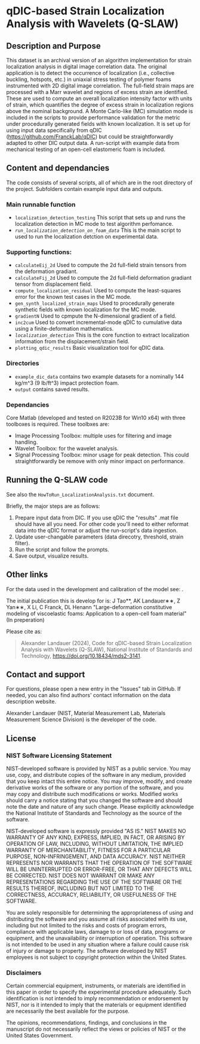 # qDIC-based Strain Localization Analysis with Wavelets (Q-SLAW)

## Description and Purpose
This dataset is an archival version of an algorithm implementation for strain localization analysis in digital image correlation data. The original application is to detect the occurrence of localization (i.e., collective buckling, hotspots, etc.) in uniaxial stress testing of polymer foams instrumented with 2D digital image correlation. The full-field strain maps are processed with a Marr wavelet and regions of excess strain are identified. These are used to compute an overall localization intensity factor with units of strain, which quantifies the degree of excess strain in localization regions above the nominal background. A Monte Carlo-like (MC) simulation mode is included in the scripts to provide performance validation for the metric under procedurally generated fields with known localization. It is set up for using input data specifically from qDIC (https://github.com/FranckLab/qDIC) but could be straightforwardly adapted to other DIC output data. A run-script with example data from mechanical testing of an open-cell elastomeric foam is included.

## Content and dependancies

The code consists of several scripts, all of which are in the root directory of the project. Subfolders contain example input data and outputs.

### Main runnable function
- `localization_detection_testing` This script that sets up and runs the localization detection in MC mode to test algorithm perfomance.
- *`run_localization_detection_on_foam_data`* This is the main script to used to run the localization detction on experimental data.

### Supporting functions:
- `calculateEij_2d` Used to compute the 2d full-field strain tensors from the deformation gradiant.
- `calculateFij_2d` Used to compute the 2d full-field deformation gradiant tensor from displacement field.
- `compute_localization_residual` Used to compute the least-squares error for the known test cases in the MC mode.
- `gen_synth_localized_strain_maps` Used to procedurally generate synthetic fields with known localization for the MC mode.
- `gradientN` Used to cpmpute the N-dimensional gradient of a field.
- `inc2cum` Used to convert incremental-mode qDIC to cumulative data using a finite-deformation mathematics.
- *`localization_detection`* This is the core function to extract localization information from the displacement/strain field.
- `plotting_qdic_results` Basic visualization tool for qDIC data.

### Directories
- `example_dic_data` contains two example datasets for a nominally 144 kg/m^3 (9 lb/ft^3) impact protection foam.
- `output` contains saved results.

### Dependancies

Core Matlab (developed and tested on R2023B for Win10 x64) with three toolboxes is required. These toolbxes are:
- Image Processing Toolbox: multiple uses for filtering and image handling.
- Wavelet Toolbox: for the wavelet analysis.
- Signal Processing Toolbox: minor usage for peak detection. This could straightforwardly be remove with only minor impact on performance.

## Running the Q-SLAW code
See also the `HowToRun_LocalizationAnalysis.txt` document.

Briefly, the major steps are as follows:
1. Prepare input data from DIC. If you use qDIC the "results" .mat file should have all you need. For other code you'll need to either reformat data into the qDIC format or adjust the run-script's data ingestion. 
2. Update user-changable parameters (data direcotry, threshold, strain filter).
3. Run the script and follow the prompts.
4. Save output, visualize results.

## Other links
For the data used in the development and calibration of the model see: <add data doi here>.

The initial publication this is develop for is: J Tao**, AK Landauer∗∗, Z Yan∗∗, X Li, C Franck, DL Henann "Large-deformation constitutive modeling of viscoelastic foams: Application to a open-cell foam material" (In preperation)

Please cite as:
> Alexander Landauer (2024), Code for qDIC-based Strain Localization Analysis with Wavelets (Q-SLAW), National Institute of Standards and Technology, https://doi.org/10.18434/mds2-3141.


## Contact and support
For questions, please open a new entry in the "Issues" tab in GitHub. If needed, you can also find authors' contact information on the data description website. 

Alexander Landauer (NIST, Material Measurement Lab, Materials Measurement Science Division) is the developer of the code.

## License

### NIST Software Licensing Statement

NIST-developed software is provided by NIST as a public service. You may use, copy, and distribute copies of the software in any medium, provided that you keep intact this entire notice. You may improve, modify, and create derivative works of the software or any portion of the software, and you may copy and distribute such modifications or works. Modified works should carry a notice stating that you changed the software and should note the date and nature of any such change. Please explicitly acknowledge the National Institute of Standards and Technology as the source of the software.

NIST-developed software is expressly provided "AS IS." NIST MAKES NO WARRANTY OF ANY KIND, EXPRESS, IMPLIED, IN FACT, OR ARISING BY OPERATION OF LAW, INCLUDING, WITHOUT LIMITATION, THE IMPLIED WARRANTY OF MERCHANTABILITY, FITNESS FOR A PARTICULAR PURPOSE, NON-INFRINGEMENT, AND DATA ACCURACY. NIST NEITHER REPRESENTS NOR WARRANTS THAT THE OPERATION OF THE SOFTWARE WILL BE UNINTERRUPTED OR ERROR-FREE, OR THAT ANY DEFECTS WILL BE CORRECTED. NIST DOES NOT WARRANT OR MAKE ANY REPRESENTATIONS REGARDING THE USE OF THE SOFTWARE OR THE RESULTS THEREOF, INCLUDING BUT NOT LIMITED TO THE CORRECTNESS, ACCURACY, RELIABILITY, OR USEFULNESS OF THE SOFTWARE.

You are solely responsible for determining the appropriateness of using and distributing the software and you assume all risks associated with its use, including but not limited to the risks and costs of program errors, compliance with applicable laws, damage to or loss of data, programs or equipment, and the unavailability or interruption of operation. This software is not intended to be used in any situation where a failure could cause risk of injury or damage to property. The software developed by NIST employees is not subject to copyright protection within the United States.

### Disclaimers
Certain commercial equipment, instruments, or materials are identified in this paper in order to specify the experimental procedure adequately. Such identification is not intended to imply recommendation or endorsement by NIST, nor is it intended to imply that the materials or equipment identified are necessarily the best available for the purpose.

The opinions, recommendations, findings, and conclusions in the manuscript do not necessarily reflect the views or policies of NIST or the United States Government.